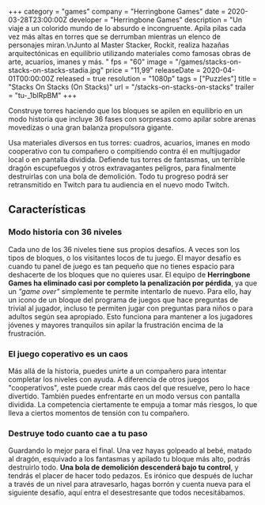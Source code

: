 +++
category = "games"
company = "Herringbone Games"
date = 2020-03-28T23:00:00Z
developer = "Herringbone Games"
description = "Un viaje a un colorido mundo de lo absurdo e incongruente. Apila pilas cada vez más altas en torres que se derrumban mientras un elenco de personajes miran.\nJunto al Master Stacker, Rockit, realiza hazañas arquitectónicas en equilibrio utilizando materiales como famosas obras de arte, acuarios, imanes y más. "
fps = "60"
image = "/games/stacks-on-stacks-on-stacks-stadia.jpg"
price = "11,99"
releaseDate = 2020-04-01T00:00:00Z
released = true
resolution = "1080p"
tags = ["Puzzles"]
title = "Stacks On Stacks (On Stacks)"
url = "/stacks-on-stacks-on-stacks"
trailer = "tu-_1blRpBM"
+++

Construye torres haciendo que los bloques se apilen en equilibrio en un modo historia que incluye 36 fases con sorpresas como apilar sobre arenas movedizas o una gran balanza propulsora gigante.

Usa materiales diversos en tus torres: cuadros, acuarios, imanes en modo cooperativo con tu compañero o compitiendo contra él en multijugador local o en pantalla dividida. Defiende tus torres de fantasmas, un terrible dragón escupefuegos y otros extravagantes peligros, para finalmente destruirlas con una bola de demolición. Todo tu progreso podrá ser retransmitido en Twitch para tu audiencia en el nuevo modo Twitch.

## Características

### Modo historia con 36 niveles

Cada uno de los 36 niveles tiene sus propios desafíos. A veces son los tipos de bloques, o los visitantes locos de tu juego. El mayor desafío es cuando tu panel de juego es tan pequeño que no tienes espacio para deshacerte de los bloques que no quieres usar.  El equipo de **Herringbone Games ha eliminado casi por completo la penalización por pérdida**, ya que un *"game over"* simplemente te permite intentarlo de nuevo. Para ello, hay un icono de un bloque del programa de juegos que hace preguntas de trivial al jugador, incluso te permiten jugar con preguntas para niños o para adultos según sea apropiado. Esto funciona para mantener a los jugadores jóvenes y mayores tranquilos sin apilar la frustración encima de la frustración.

### El juego coperativo es un caos

Más allá de la historia, puedes unirte a un compañero para intentar completar los niveles con ayuda. A diferencia de otros juegos "cooperativos", este puede crear más caos del que resuelve, pero lo hace divertido. También puedes enfrentarte en un modo versus con pantalla dividida. La competencia ciertamente te empuja a tomar más riesgos, lo que lleva a ciertos momentos de tensión con tu compañero.

### Destruye todo cuanto cae a tu paso 

Guardando lo mejor para el final. Una vez hayas golpeado al bebé, matado al dragón, esquivado a los fantasmas y apilado tu bloque más alto, podrás destruirlo todo. **Una bola de demolición descenderá bajo tu control**, y tendrás el placer de hacer todo pedazos. Es irónico que después de luchar a través de un nivel para atravesarlo, hagas borrón y cuenta nueva para el siguiente desafío, aquí entra el desestresante que todos necesitábamos.


